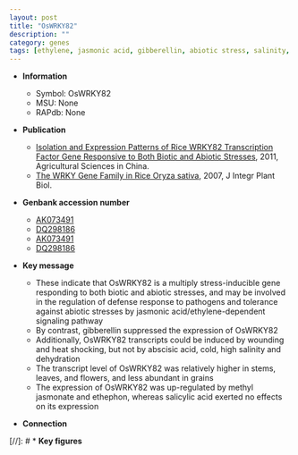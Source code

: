 ```yaml
---
layout: post
title: "OsWRKY82"
description: ""
category: genes
tags: [ethylene, jasmonic acid, gibberellin, abiotic stress, salinity, defense response, flower, defense, jasmonic, grain, biotic stress, jasmonate, stem, salicylic acid]
---
```


* **Information**  
    + Symbol: OsWRKY82  
    + MSU: None  
    + RAPdb: None  

* **Publication**  
    + [Isolation and Expression Patterns of Rice WRKY82 Transcription Factor Gene Responsive to Both Biotic and Abiotic Stresses](http://www.ncbi.nlm.nih.gov/pubmed?term=Isolation+and+Expression+Patterns+of+Rice+WRKY82+Transcription+Factor+Gene+Responsive+to+Both+Biotic+and+Abiotic+Stresses%5BTitle%5D), 2011, Agricultural Sciences in China.
    + [The WRKY Gene Family in Rice Oryza sativa](http://www.ncbi.nlm.nih.gov/pubmed?term=The+WRKY+Gene+Family+in+Rice+Oryza+sativa%5BTitle%5D), 2007, J Integr Plant Biol.

* **Genbank accession number**  
    + [AK073491](http://www.ncbi.nlm.nih.gov/nuccore/AK073491)
    + [DQ298186](http://www.ncbi.nlm.nih.gov/nuccore/DQ298186)
    + [AK073491](http://www.ncbi.nlm.nih.gov/nuccore/AK073491)
    + [DQ298186](http://www.ncbi.nlm.nih.gov/nuccore/DQ298186)

* **Key message**  
    + These indicate that OsWRKY82 is a multiply stress-inducible gene responding to both biotic and abiotic stresses, and may be involved in the regulation of defense response to pathogens and tolerance against abiotic stresses by jasmonic acid/ethylene-dependent signaling pathway
    + By contrast, gibberellin suppressed the expression of OsWRKY82
    + Additionally, OsWRKY82 transcripts could be induced by wounding and heat shocking, but not by abscisic acid, cold, high salinity and dehydration
    + The transcript level of OsWRKY82 was relatively higher in stems, leaves, and flowers, and less abundant in grains
    + The expression of OsWRKY82 was up-regulated by methyl jasmonate and ethephon, whereas salicylic acid exerted no effects on its expression

* **Connection**  

[//]: # * **Key figures**  


